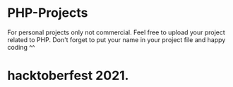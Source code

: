 # PHP-Projects

For personal projects only not commercial.
Feel free to upload your project related to PHP. 
Don't forget to put your name in your project file and happy coding ^^

# hacktoberfest 2021.
